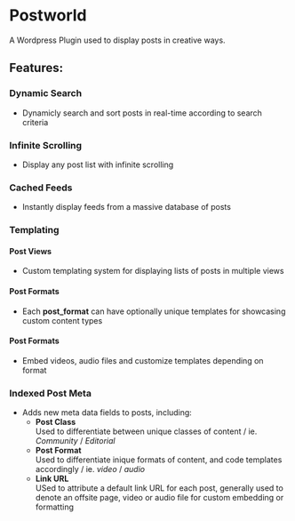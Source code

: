 Postworld
=========

A Wordpress Plugin used to display posts in creative ways.

## Features:
### Dynamic Search
  - Dynamicly search and sort posts in real-time according to search criteria

### Infinite Scrolling
  - Display any post list with infinite scrolling

### Cached Feeds
  - Instantly display feeds from a massive database of posts

### Templating
#### Post Views
  - Custom templating system for displaying lists of posts in multiple views

#### Post Formats
  - Each **post_format** can have optionally unique templates for showcasing custom content types

#### Post Formats
  - Embed videos, audio files and customize templates depending on format

### Indexed Post Meta
- Adds new meta data fields to posts, including:
  - **Post Class**  
    Used to differentiate between unique classes of content / ie. *Community* / *Editorial*
  - **Post Format**  
  	Used to differentiate inique formats of content, and code templates accordingly / ie. *video* / *audio*
  - **Link URL**    
  	USed to attribute a default link URL for each post, generally used to denote an offsite page, video or audio file for custom embedding or formatting


